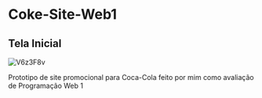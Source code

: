 # Coke-Site-Web1
## Tela Inicial

![V6z3F8v](https://user-images.githubusercontent.com/84999586/214601178-e058cde1-a605-4034-969a-40efeabb388d.png)

Prototipo de site promocional para Coca-Cola feito por mim como avaliação de Programação Web 1
